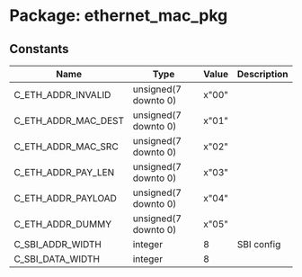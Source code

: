 # Package: ethernet_mac_pkg

## Constants

| Name                | Type                 | Value  | Description |
| ------------------- | -------------------- | ------ | ----------- |
| C_ETH_ADDR_INVALID  | unsigned(7 downto 0) |  x"00" |             |
| C_ETH_ADDR_MAC_DEST | unsigned(7 downto 0) |  x"01" |             |
| C_ETH_ADDR_MAC_SRC  | unsigned(7 downto 0) |  x"02" |             |
| C_ETH_ADDR_PAY_LEN  | unsigned(7 downto 0) |  x"03" |             |
| C_ETH_ADDR_PAYLOAD  | unsigned(7 downto 0) |  x"04" |             |
| C_ETH_ADDR_DUMMY    | unsigned(7 downto 0) |  x"05" |             |
| C_SBI_ADDR_WIDTH    | integer              |  8     | SBI config  |
| C_SBI_DATA_WIDTH    | integer              |  8     |             |
